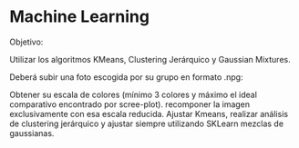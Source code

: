 # Machine Learning

Objetivo:

Utilizar los algoritmos KMeans, Clustering Jerárquico y Gaussian Mixtures. 

Deberá subir una foto escogida por su grupo en formato .npg:

Obtener su escala de colores (mínimo 3 colores y máximo el ideal comparativo encontrado por scree-plot). recomponer la imagen exclusivamente con esa escala reducida.
Ajustar Kmeans, realizar análisis de clustering jerárquico y ajustar siempre utilizando SKLearn mezclas de gaussianas.
